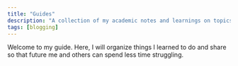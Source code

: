 ```yaml
---
title: "Guides"
description: "A collection of my academic notes and learnings on topics ranging from statistics to advanced time-series analysis."
tags: [blogging]
---
```


Welcome to my guide. Here, I will organize things I learned to do and share so that future me and others can spend less time struggling.
